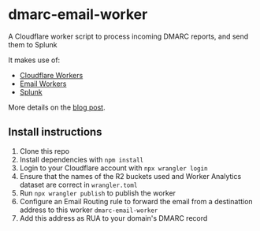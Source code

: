 # dmarc-email-worker

A Cloudflare worker script to process incoming DMARC reports, and send them to Splunk

It makes use of:

- [Cloudflare Workers](https://workers.cloudflare.com/)
- [Email Workers](https://developers.cloudflare.com/email-routing/email-workers/)
- [Splunk](https://splunk.com/)

More details on the [blog post](https://blog.cloudflare.com/how-we-built-dmarc-management/).

## Install instructions

1. Clone this repo
1. Install dependencies with `npm install`
1. Login to your Cloudflare account with `npx wrangler login`
1. Ensure that the names of the R2 buckets used and Worker Analytics dataset are correct in `wrangler.toml`
1. Run `npx wrangler publish` to publish the worker
1. Configure an Email Routing rule to forward the email from a destinattion address to this worker `dmarc-email-worker`
1. Add this address as RUA to your domain's DMARC record
